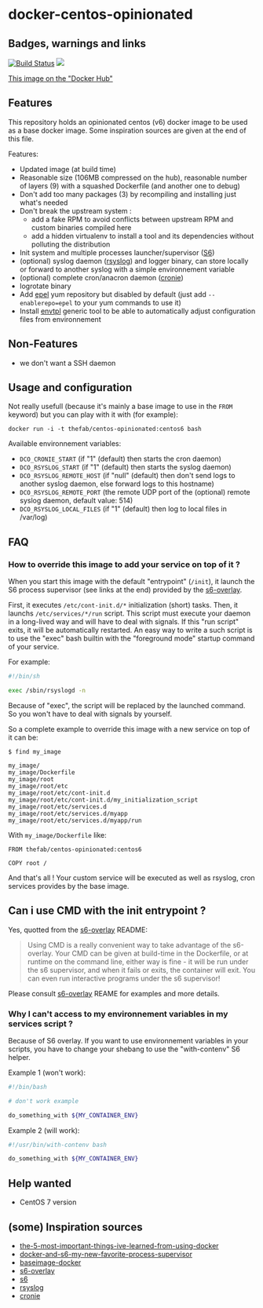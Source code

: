 # docker-centos-opinionated

## Badges, warnings and links

[![Build Status](https://travis-ci.org/thefab/docker-centos-opinionated.svg?branch=master)](https://travis-ci.org/thefab/docker-centos-opinionated)
[![](https://badge.imagelayers.io/thefab/centos-opinionated:latest.svg)](https://imagelayers.io/?images=thefab/centos-opinionated:centos6 'badge from imagelayers.io')

[This image on the "Docker Hub"](https://hub.docker.com/r/thefab/centos-opinionated/)

## Features

This repository holds an opinionated centos (v6) docker image to be used as a 
base docker image. Some inspiration sources are given at the end of this file.

Features:

- Updated image (at build time)
- Reasonable size (106MB compressed on the hub), reasonable number of layers (9) with a squashed Dockerfile (and another one to debug)
- Don't add too many packages (3) by recompiling and installing just what's needed
- Don't break the upstream system :
    - add a fake RPM to avoid conflicts between upstream RPM and custom binaries compiled here
    - add a hidden virtualenv to install a tool and its dependencies without polluting the distribution
- Init system and multiple processes launcher/supervisor ([S6](http://skarnet.org/software/s6/overview.html))
- (optional) syslog daemon ([rsyslog](http://www.rsyslog.com)) and logger binary, can store locally or forward to another syslog with a simple environnement variable
- (optional) complete cron/anacron daemon ([cronie](https://fedorahosted.org/cronie/))
- logrotate binary
- Add [epel](https://fedoraproject.org/wiki/EPEL) yum repository but disabled by default (just add `--enablerepo=epel` to your yum commands to use it)
- Install [envtpl](https://github.com/andreasjansson/envtpl) generic tool to be able to automatically adjust configuration files from environnement

## Non-Features

- we don't want a SSH daemon

## Usage and configuration

Not really usefull (because it's mainly a base image to use in the `FROM` keyword) but you can play with it with (for example):

    docker run -i -t thefab/centos-opinionated:centos6 bash

Available environnement variables:

- `DCO_CRONIE_START` (if "1" (default) then starts the cron daemon)
- `DCO_RSYSLOG_START` (if "1" (default) then starts the syslog daemon)
- `DCO_RSYSLOG_REMOTE_HOST` (if "null" (default) then don't send logs to another syslog daemon, else forward logs to this hostname)
- `DCO_RSYSLOG_REMOTE_PORT` (the remote UDP port of the (optional) remote syslog daemon, default value: 514)
- `DCO_RSYSLOG_LOCAL_FILES` (if "1" (default) then log to local files in /var/log)

## FAQ

### How to override this image to add your service on top of it ?

When you start this image with the default "entrypoint" (`/init`), it launch the S6 process supervisor (see links at the end) 
provided by the [s6-overlay](https://github.com/just-containers/s6-overlay).

First, it executes `/etc/cont-init.d/*` initialization (short) tasks. Then, it launchs `/etc/services/*/run` script. This script
must execute your daemon in a long-lived way and will have to deal with signals. If this "run script" exits, it will be automatically 
restarted. An easy way to write a such script is to use the "exec" bash builtin with the "foreground mode" startup command of your service.

For example:

```bash
#!/bin/sh

exec /sbin/rsyslogd -n
```

Because of "exec", the script will be replaced by the launched command. So you won't have to deal with signals by yourself.

So a complete example to override this image with a new service on top of it can be:

```
$ find my_image

my_image/
my_image/Dockerfile
my_image/root
my_image/root/etc
my_image/root/etc/cont-init.d
my_image/root/etc/cont-init.d/my_initialization_script
my_image/root/etc/services.d
my_image/root/etc/services.d/myapp
my_image/root/etc/services.d/myapp/run
```

With `my_image/Dockerfile` like:

```
FROM thefab/centos-opinionated:centos6

COPY root /
```

And that's all ! Your custom service will be executed as well as rsyslog, cron services provides by the base image.

## Can i use CMD with the init entrypoint ?

Yes, quotted from the [s6-overlay](https://github.com/just-containers/s6-overlay) README:

> Using CMD is a really convenient way to take advantage of the s6-overlay. 
> Your CMD can be given at build-time in the Dockerfile, or at runtime on the command line, either way is fine - it will be run under the s6 supervisor, and when it fails or exits, the container will exit. You can even run interactive programs under the s6 supervisor!

Please consult [s6-overlay](https://github.com/just-containers/s6-overlay) REAME for examples and more details.

### Why I can't access to my environnement variables in my services script ?

Because of S6 overlay. If you want to use environnement variables in your scripts, you have to change your shebang to use the "with-contenv" 
S6 helper. 

Example 1 (won't work):  

```bash
#!/bin/bash

# don't work example

do_something_with ${MY_CONTAINER_ENV}
```

Example 2 (will work):

```bash
#!/usr/bin/with-contenv bash

do_something_with ${MY_CONTAINER_ENV}
```

## Help wanted 

- CentOS 7 version

## (some) Inspiration sources

- [the-5-most-important-things-ive-learned-from-using-docker](http://blog.tutum.co/2014/10/28/the-5-most-important-things-ive-learned-from-using-docker/)
- [docker-and-s6-my-new-favorite-process-supervisor](http://blog.tutum.co/2014/12/02/docker-and-s6-my-new-favorite-process-supervisor/)
- [baseimage-docker](http://phusion.github.io/baseimage-docker/)
- [s6-overlay](https://github.com/just-containers/s6-overlay)
- [s6](http://skarnet.org/software/s6/overview.html)
- [rsyslog](http://www.rsyslog.com/)
- [cronie](https://fedorahosted.org/cronie/)

